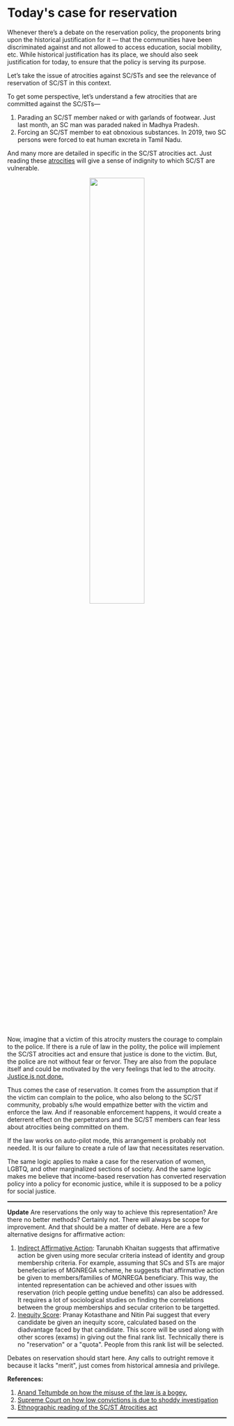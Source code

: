 # Today's case for reservation

Whenever there’s a debate on the reservation policy, the proponents bring upon the historical justification for it — that the communities have been discriminated against and not allowed to access education, social mobility, etc. While historical justification has its place, we should also seek justification for today, to ensure that the policy is serving its purpose.

Let’s take the issue of atrocities against SC/STs and see the relevance of reservation of SC/ST in this context.

To get some perspective, let’s understand a few atrocities that are committed against the SC/STs—
1. Parading an SC/ST member naked or with garlands of footwear. Just last month, an SC man was paraded naked in Madhya Pradesh.
2. Forcing an SC/ST member to eat obnoxious substances. In 2019, two SC persons were forced to eat human excreta in Tamil Nadu.

And many more are detailed in specific in the SC/ST atrocities act. Just reading these [atrocities](https://thewire.in/caste/dark-realities-sc-st-atrocities-act-ethnographic-reading) will give a sense of indignity to which SC/ST are vulnerable.

<div style="text-align: center"><img src="reservation/reservation.png" width="50%"/></div>

Now, imagine that a victim of this atrocity musters the courage to complain to the police. If there is a rule of law in the polity, the police will implement the SC/ST atrocities act and ensure that justice is done to the victim. But, the police are not without fear or fervor. They are also from the populace itself and could be motivated by the very feelings that led to the atrocity. [Justice is not done.](https://www.hindustantimes.com/india-news/fewer-convictions-in-sc-st-cases-due-to-shoddy-investigations-supreme-court-101635531834261.html)

Thus comes the case of reservation. It comes from the assumption that if the victim can complain to the police, who also belong to the SC/ST community, probably s/he would empathize better with the victim and enforce the law. And if reasonable enforcement happens, it would create a deterrent effect on the perpetrators and the SC/ST members can fear less about atrocities being committed on them.

If the law works on auto-pilot mode, this arrangement is probably not needed. It is our failure to create a rule of law that necessitates reservation.

The same logic applies to make a case for the reservation of women, LGBTQ, and other marginalized sections of society. And the same logic makes me believe that income-based reservation has converted reservation policy into a policy for economic justice, while it is supposed to be a policy for social justice.
<hr style="border:1px solid gray">

**Update**
Are reservations the only way to achieve this representation? Are there no better methods? Certainly not. There will always be scope for improvement. And that should be a matter of debate. Here are a few alternative designs for affirmative action:
1. [Indirect Affirmative Action](https://indianexpress.com/article/opinion/columns/a-better-design-for-social-justice/): Tarunabh Khaitan suggests that affirmative action be given using more secular criteria instead of identity and group membership criteria. For example, assuming that SCs and STs are major benefeciaries of MGNREGA scheme, he suggests that affirmative action be given to members/families of MGNREGA beneficiary. This way, the intented representation can be achieved and other issues with reservation (rich people getting undue benefits) can also be addressed. It requires a lot of sociological studies on finding the correlations between the group memberships and secular criterion to be targetted.
2. [Inequity Score](https://www.firstpost.com/india/look-beyond-quotas-for-equality-6650451.html):  Pranay Kotasthane and Nitin Pai suggest that every candidate be given an inequity score, calculated based on the diadvantage faced by that candidate. This score will be used along with other scores (exams) in giving out the final rank list. Technically there is no "reservation" or a "quota". People from this rank list will be selected.

Debates on reservation should start here. Any calls to outright remove it because it lacks "merit", just comes from historical amnesia and privilege.

**References:**

1. [Anand Teltumbde on how the misuse of the law is a bogey.](https://economictimes.indiatimes.com/news/politics-and-nation/why-the-misuse-of-the-sc/st-act-is-nothing-but-a-bogey/articleshow/63648662.cms?from=mdr)
2. [Supreme Court on how low convictions is due to shoddy investigation](https://www.hindustantimes.com/india-news/fewer-convictions-in-sc-st-cases-due-to-shoddy-investigations-supreme-court-101635531834261.html)
3. [Ethnographic reading of the SC/ST Atrocities act](https://thewire.in/caste/dark-realities-sc-st-atrocities-act-ethnographic-reading)

<hr style="border:1px solid gray">

